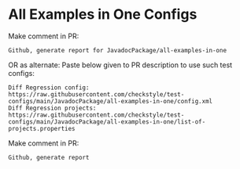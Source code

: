 # All Examples in One Configs
Make comment in PR:
```
Github, generate report for JavadocPackage/all-examples-in-one
```
OR as alternate:
Paste below given to PR description to use such test configs:
```
Diff Regression config: https://raw.githubusercontent.com/checkstyle/test-configs/main/JavadocPackage/all-examples-in-one/config.xml
Diff Regression projects: https://raw.githubusercontent.com/checkstyle/test-configs/main/JavadocPackage/all-examples-in-one/list-of-projects.properties
```
Make comment in PR:
```
Github, generate report
```
